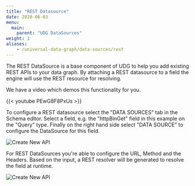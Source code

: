 ```yaml
---
title: "REST Datasource"
date: 2020-06-03
menu:
  main:
    parent: "UDG DataSources"
weight: 1
aliases:
    - /universal-data-graph/data-sources/rest
---
```


The REST DataSource is a base component of UDG to help you add existing REST APIs to your data graph.
By attaching a REST datasource to a field the engine will use the REST resource for resolving.

We have a video which demos this functionality for you.

{{< youtube PEwG8F8PxUs >}}

To configure a REST datasource select the "DATA SOURCES" tab in the Schema editor.
Select a field, e.g. the "httpBinGet" field in this example on the "Query" type.
Finally on the right hand side select "DATA SOURCE" to configure the DataSource for this field.

![Create New API](/img/dashboard/udg/datasources/rest_1.png)

For REST DataSources you're able to configure the URL, Method and the Headers.
Based on the input, a REST resolver will be generated to resolve the field at runtime.

![Create New API](/img/dashboard/udg/datasources/rest_2.png)
